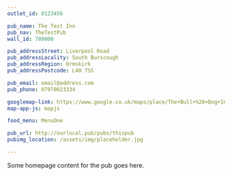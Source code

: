```yaml
---
outlet_id: 0123456

pub_name: The Test Inn
pub_nav: TheTestPub
wall_id: 789000

pub_addressStreet: Liverpool Road
pub_addressLocality: South Burscough
pub_addressRegion: Ormskirk
pub_addressPostcode: L40 7SS

pub_email: email@address.com
pub_phone: 07970023334

googlemap-link: https://www.google.co.uk/maps/place/The+Bull+%26+Dog+Inn/@53.5877675,-2.8637967,17z/data=!4m5!3m4!1s0x487b1659232c55a7:0x3393719ed871bb64!8m2!3d53.5877643!4d-2.861608
map-app-js: mapjs

food_menu: MenuOne

pub_url: http://ourlocal.pub/pubs/thispub
pubimg_location: /assets/img/placeholder.jpg

---
```


Some homepage content for the pub goes here. 




